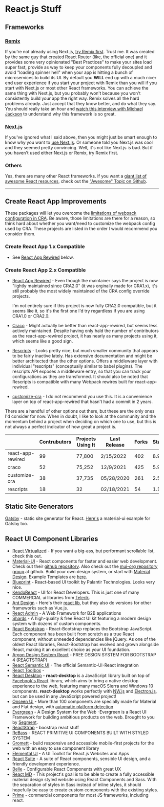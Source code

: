 # React.js Stuff

## Frameworks

### [Remix](https://remix.run/)

 If you're not already using Next.js, [try Remix first](https://remix.run/). Trust me. It was created by the same guy that created React Router (like, the official one) and it provides some very opinionated "Best Practices" to make your sites load super fast, provide as way to keep your components fully decoupled and avoid "loading spinner hell" when your app is hitting a bunch of microservices to build its UI. By default you **WILL** end up with a much nicer end user experience if you start your project with Remix than you will if you start with Next.js or most other React frameworks. You can achieve the same thing with Next.js, but you probably won't because you won't consistently build your app the right way. Remix solves all the hard problems already. Just accept that they know better, and do what they say. You should really take an hour and [watch this interview with Michael Jackson](https://www.youtube.com/watch?v=xI-OggjrKLg) to understand why this framework is so great. 

### **[Next.js](https://nextjs.org/)**

If you've ignored what I said above, then you might just be smart enough to know why you want to [use Next.js](https://nextjs.org/). Or someone told you Next.js was cool and they seemed pretty convincing. Well, it's not like Next.js is bad. But if you haven't used either Next.js or Remix, try Remix first.  

### Others

Yes, there are many other React frameworks. If you want a [giant list of awesome React resources](https://github.com/topics/awesome?q=react), check out the ["Awesome" Topic on Github](https://github.com/topics/awesome).

------

## Create React App Improvements

These packages will let you overcome the [limitations of webpack configuration in CRA](https://medium.com/@timarney/but-i-dont-wanna-eject-3e3da5826e39#.x81bb4kji). Be aware, those limitations are there for a reason, so think hard about whether you want/need to customize the webpack config used by CRA. These projects are listed in the order I would recommend you consider them. 

### Create React App 1.x Compatible

- See [React App Rewired](https://www.npmjs.com/package/react-app-rewired) below. 

### Create React App 2.x Compatible

- [React App Rewired](https://github.com/timarney/react-app-rewired) - Even though the maintainer says the project is now "lightly maintained since CRA2.0" (it was orginally made for CRA1.x), it's still probably the most widely maintained of the CRA config override projects. 

  I'm not entirely sure if this project is now fully CRA2.0 compatible, but it seems like it, so it's the first one I'd try regardless if you are using CRA1.0 or CRA2.0. 

- [Craco](https://github.com/gsoft-inc/craco) - Might actually be better than react-app-rewired, but seems less actively maintained. Despite having only hald the number of contributors as the react-app-rewired project, it has nearly as many projects using it, which seems like a good sign.

- [Rescripts](https://github.com/harrysolovay/rescripts) - Looks pretty nice, but much smaller community that appears to be fairly inactive lately. Has extensive documentation and might be better architected than the other options. Offers a middleware layer with individual "rescripts" (conceptually similar to babel plugins). The rescripts API exposes a middleware entry, so that you can track your configurations as they are transformed. It should also be noted that Rescripts is compatible with many Webpack rewires built for react-app-rewired.

- [customize-cra](https://github.com/arackaf/customize-cra) - I do not recommend you use this. It is a convenience layer on top of react-app-rewired that hasn't had a commit in 2 years. 

There are a handful of other options out there, but these are the only ones I'd consider for now. When in doubt, I like to look at the community and the momentum behind a project when deciding on which one to use, but this is not always a perfect indicator of how great a project is. 

|                   | Contrubutors | Projects Using It | Last Release | Forks | Stars | Watchers |
| ----------------- | ------------ | ----------------- | ------------ | ----- | ----- | -------- |
| react-app-rewired | 99           | 77,800            | 2/15/2022    | 402   | 8.9k  | 88       |
| craco             | 52           | 75,252            | 12/9/2021    | 425   | 5.9k  | 56       |
| customize-cra     | 38           | 37,735            | 05/28/2020   | 261   | 2.5k  | 21       |
| rescripts         | 18           | 32                | 02/18/2021   | 54    | 1.1k  | 8        |

## 

## Static Site Generators

[Gatsby](https://github.com/gatsbyjs/gatsby) - static site generator for React. [Here's](https://github.com/mui-org/material-ui/tree/master/examples/gatsby) a material-ui example for Gatsby too. 

## React UI Component Libraries

- [React Virtualized](https://bvaughn.github.io/react-virtualized/#/components/List) - If you want a big-ass, but performant scrollable list, check this out. 
- [Material-UI](https://material-ui.com/) - React components for faster and easier web development. 
  	Check out their [github repository](https://github.com/mui-org/material-ui). 
  	Also check out the [mui-org repository group](https://github.com/mui-org) at github. 
  	Build your own design system, or start with [Material Design](https://material.io/design/introduction/). 
  	Example Templates are [here](https://material-ui.com/getting-started/templates/). 
- [Blueprint](https://blueprintjs.com/) - React-based UI toolkit by Palantir Technologies. Looks very nice. 
- [KendoReact](https://www.telerik.com/kendo-react-ui/) - UI for React Developers. This is just one of many COMMERCIAL ui libraries from [Telerik](https://www.telerik.com/all-products).
- [Ant Design](https://ant.design/) - Here's their [react lib](https://ant.design/docs/react/introduce), but they also do versions for other frameworks such as Vue.js.
- [React Admin](https://marmelab.com/react-admin/) - A Web Framework for B2B applications
- [Shards](https://designrevision.com/downloads/shards-react/) - A high-quality & free React UI kit featuring a modern design system with dozens of custom components.
- [React Bootstrap](https://react-bootstrap.github.io/) - React-Bootstrap replaces the Bootstrap JavaScript. Each component has been built from scratch as a true React component, without unneeded dependencies like jQuery. As one of the oldest React libraries, React-Bootstrap has evolved and grown alongside React, making it an excellent choice as your UI foundation.
- [Argon Design System React](https://www.creative-tim.com/product/argon-design-system-react/?partner=91096) - FREE DESIGN SYSTEM FOR BOOTSTRAP 4 (REACTSTRAP)
- [React Semantic UI](https://react.semantic-ui.com/) - The official Semantic-UI-React integration
- [React Toolbox](http://react-toolbox.io/#/) - 
- [React Desktop](http://reactdesktop.js.org/) - **react-desktop** is a JavaScript library built on top of [Facebook's React](https://facebook.github.io/react/) library, which aims to bring a native desktop experience to the web, featuring many macOS Sierra and Windows 10 components. **react-desktop** works perfectly with [NW.js](http://nwjs.io/) and [Electron.js](http://electron.atom.io/), but can be used in any JavaScript powered project!
- [Onseen UI](https://onsen.io/react/) - More than 100 components are specially made for Material and Flat design, with [automatic platform detection](https://onsen.io/blog/auto-style-app-onsen/)
- [Evergreen](https://evergreen.segment.com/) - A Design System for the Web -Evergreen is a React UI Framework for building ambitious products on the web. Brought to you by [Segment](https://segment.com/).
- [ReactStrap](https://reactstrap.github.io/) - boostrap react stuff
- [ReBass](https://rebassjs.org/) - REACT PRIMITIVE UI COMPONENTS BUILT WITH STYLED SYSTEM
- [Gromett](https://v2.grommet.io/) - build responsive and accessible mobile-first projects for the web with an easy to use component library
- [Elemental UI](http://elemental-ui.com/) - A UI Toolkit for React.js Websites and Apps
- [React Suite](https://rsuitejs.com/en/) - A suite of React components, sensible UI design, and a friendly development experience.
- [Belle](http://nikgraf.github.io/belle/#/?_k=z3yf1v) - Configurable React Components with great UX
- [React MD](https://react-md.mlaursen.com/) - This project's goal is to be able to create a fully accessible material design styled website using React Components and Sass. With the separation of styles in Sass instead of inline styles, it should hopefully be easy to create custom components with the existing styles.
- [Prime](https://www.primefaces.org/#) - commercial components for most JS frameworks, including react. 

